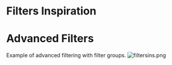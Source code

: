 # Filters Inspiration

# Advanced Filters
Example of advanced filtering with filter groups.
![filtersins.png](/assets/design/exploration/filters/filtersins.png)
